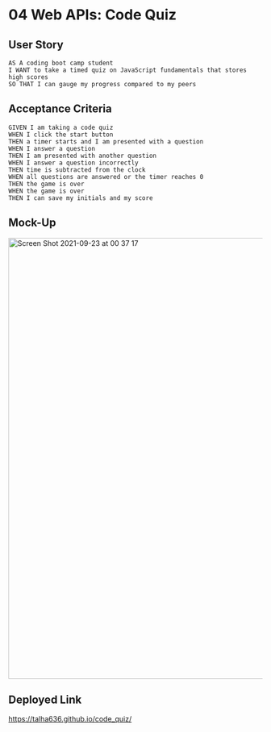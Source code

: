 # 04 Web APIs: Code Quiz

## User Story

```
AS A coding boot camp student
I WANT to take a timed quiz on JavaScript fundamentals that stores high scores
SO THAT I can gauge my progress compared to my peers
```

## Acceptance Criteria

```
GIVEN I am taking a code quiz
WHEN I click the start button
THEN a timer starts and I am presented with a question
WHEN I answer a question
THEN I am presented with another question
WHEN I answer a question incorrectly
THEN time is subtracted from the clock
WHEN all questions are answered or the timer reaches 0
THEN the game is over
WHEN the game is over
THEN I can save my initials and my score
```

## Mock-Up

<img width="875" alt="Screen Shot 2021-09-23 at 00 37 17" src="https://user-images.githubusercontent.com/85548877/134455252-650c0d0f-a38a-4bc3-8454-bdf0a7a7dad5.png">

## Deployed Link

https://talha636.github.io/code_quiz/
